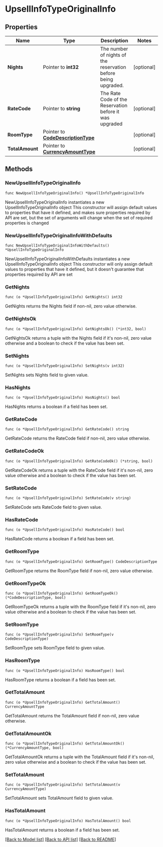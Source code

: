 # UpsellInfoTypeOriginalInfo

## Properties

Name | Type | Description | Notes
------------ | ------------- | ------------- | -------------
**Nights** | Pointer to **int32** | The number of nights of the reservation before being upgraded. | [optional] 
**RateCode** | Pointer to **string** | The Rate Code of the Reservation before it was upgraded | [optional] 
**RoomType** | Pointer to [**CodeDescriptionType**](CodeDescriptionType.md) |  | [optional] 
**TotalAmount** | Pointer to [**CurrencyAmountType**](CurrencyAmountType.md) |  | [optional] 

## Methods

### NewUpsellInfoTypeOriginalInfo

`func NewUpsellInfoTypeOriginalInfo() *UpsellInfoTypeOriginalInfo`

NewUpsellInfoTypeOriginalInfo instantiates a new UpsellInfoTypeOriginalInfo object
This constructor will assign default values to properties that have it defined,
and makes sure properties required by API are set, but the set of arguments
will change when the set of required properties is changed

### NewUpsellInfoTypeOriginalInfoWithDefaults

`func NewUpsellInfoTypeOriginalInfoWithDefaults() *UpsellInfoTypeOriginalInfo`

NewUpsellInfoTypeOriginalInfoWithDefaults instantiates a new UpsellInfoTypeOriginalInfo object
This constructor will only assign default values to properties that have it defined,
but it doesn't guarantee that properties required by API are set

### GetNights

`func (o *UpsellInfoTypeOriginalInfo) GetNights() int32`

GetNights returns the Nights field if non-nil, zero value otherwise.

### GetNightsOk

`func (o *UpsellInfoTypeOriginalInfo) GetNightsOk() (*int32, bool)`

GetNightsOk returns a tuple with the Nights field if it's non-nil, zero value otherwise
and a boolean to check if the value has been set.

### SetNights

`func (o *UpsellInfoTypeOriginalInfo) SetNights(v int32)`

SetNights sets Nights field to given value.

### HasNights

`func (o *UpsellInfoTypeOriginalInfo) HasNights() bool`

HasNights returns a boolean if a field has been set.

### GetRateCode

`func (o *UpsellInfoTypeOriginalInfo) GetRateCode() string`

GetRateCode returns the RateCode field if non-nil, zero value otherwise.

### GetRateCodeOk

`func (o *UpsellInfoTypeOriginalInfo) GetRateCodeOk() (*string, bool)`

GetRateCodeOk returns a tuple with the RateCode field if it's non-nil, zero value otherwise
and a boolean to check if the value has been set.

### SetRateCode

`func (o *UpsellInfoTypeOriginalInfo) SetRateCode(v string)`

SetRateCode sets RateCode field to given value.

### HasRateCode

`func (o *UpsellInfoTypeOriginalInfo) HasRateCode() bool`

HasRateCode returns a boolean if a field has been set.

### GetRoomType

`func (o *UpsellInfoTypeOriginalInfo) GetRoomType() CodeDescriptionType`

GetRoomType returns the RoomType field if non-nil, zero value otherwise.

### GetRoomTypeOk

`func (o *UpsellInfoTypeOriginalInfo) GetRoomTypeOk() (*CodeDescriptionType, bool)`

GetRoomTypeOk returns a tuple with the RoomType field if it's non-nil, zero value otherwise
and a boolean to check if the value has been set.

### SetRoomType

`func (o *UpsellInfoTypeOriginalInfo) SetRoomType(v CodeDescriptionType)`

SetRoomType sets RoomType field to given value.

### HasRoomType

`func (o *UpsellInfoTypeOriginalInfo) HasRoomType() bool`

HasRoomType returns a boolean if a field has been set.

### GetTotalAmount

`func (o *UpsellInfoTypeOriginalInfo) GetTotalAmount() CurrencyAmountType`

GetTotalAmount returns the TotalAmount field if non-nil, zero value otherwise.

### GetTotalAmountOk

`func (o *UpsellInfoTypeOriginalInfo) GetTotalAmountOk() (*CurrencyAmountType, bool)`

GetTotalAmountOk returns a tuple with the TotalAmount field if it's non-nil, zero value otherwise
and a boolean to check if the value has been set.

### SetTotalAmount

`func (o *UpsellInfoTypeOriginalInfo) SetTotalAmount(v CurrencyAmountType)`

SetTotalAmount sets TotalAmount field to given value.

### HasTotalAmount

`func (o *UpsellInfoTypeOriginalInfo) HasTotalAmount() bool`

HasTotalAmount returns a boolean if a field has been set.


[[Back to Model list]](../README.md#documentation-for-models) [[Back to API list]](../README.md#documentation-for-api-endpoints) [[Back to README]](../README.md)


